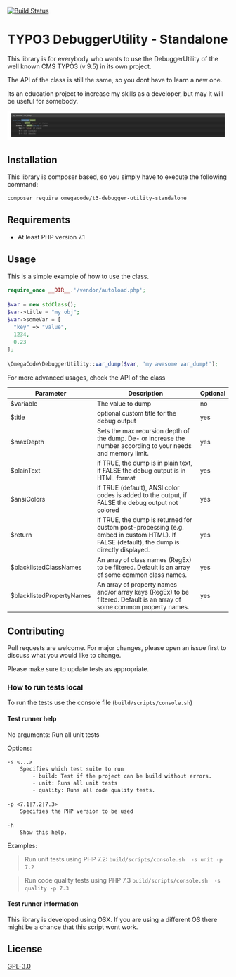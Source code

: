 [![Build Status](https://travis-ci.org/0m3gaC0d3/t3-debugger-utility-standalone.svg?branch=master)](https://travis-ci.org/0m3gaC0d3/t3-debugger-utility-standalone)

# TYPO3 DebuggerUtility - Standalone
This library is for everybody who wants to use the DebuggerUtility of the well known CMS TYPO3 (v 9.5) in its own project.

The API of the class is still the same, so you dont have to learn a new one.

Its an education project to increase my skills as a developer, but may it will be useful for somebody.

![](documentation/debugger-preview.png)

## Installation
This library is composer based, so you simply have to execute the following command:

```bash
composer require omegacode/t3-debugger-utility-standalone
```

## Requirements

 * At least PHP version 7.1

## Usage

This is a simple example of how to use the class.

```php
require_once __DIR__.'/vendor/autoload.php';

$var = new stdClass();
$var->title = "my obj";
$var->someVar = [
  "key" => "value",
  1234,
  0.23
];

\OmegaCode\DebuggerUtility::var_dump($var, 'my awesome var_dump!');
```

For more advanced usages, check the API of the class

| Parameter                 | Description                                                                                                                               | Optional |
|---------------------------|-------------------------------------------------------------------------------------------------------------------------------------------|----------|
| $variable                 | The value to dump                                                                                                                         | no       |
| $title                    | optional custom title for the debug output                                                                                                | yes      |
| $maxDepth                 | Sets the max recursion depth of the dump. De- or increase the number according to your needs and memory limit.                            | yes      |
| $plainText                | if TRUE, the dump is in plain text, if FALSE the debug output is in HTML format                                                           | yes      |
| $ansiColors               | if TRUE (default), ANSI color codes is added to the output, if FALSE the debug output not colored                                         | yes      |
| $return                   | if TRUE, the dump is returned for custom post-processing (e.g. embed in custom HTML). If FALSE (default), the dump is directly displayed. | yes      |
| $blacklistedClassNames    | An array of class names (RegEx) to be filtered. Default is an array of some common class names.                                           | yes      |
| $blacklistedPropertyNames | An array of property names and/or array keys (RegEx) to be filtered. Default is an array of some common property names.                   | yes      |

## Contributing
Pull requests are welcome. For major changes, please open an issue first to discuss what you would like to change.

Please make sure to update tests as appropriate.

### How to run tests local
To run the tests use the console file (`build/scripts/console.sh`)

#### Test runner help

No arguments: Run all unit tests

Options:

    -s <...>
        Specifies which test suite to run
            - build: Test if the project can be build without errors.
            - unit: Runs all unit tests
            - quality: Runs all code quality tests.

    -p <7.1|7.2|7.3>
        Specifies the PHP version to be used

    -h
        Show this help.

Examples:
> Run unit tests using PHP 7.2:
> `build/scripts/console.sh  -s unit -p 7.2`

> Run code quality tests using PHP 7.3
> `build/scripts/console.sh  -s quality -p 7.3`

#### Test runner information
This library is developed using OSX. 
If you are using a different OS there might be a chance that this script wont work.

## License
[GPL-3.0](https://www.gnu.org/licenses/gpl-3.0.en.html)